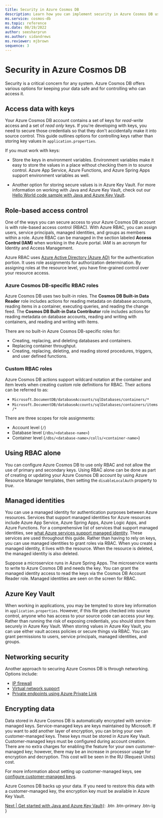 ```yaml
---
title: Security in Azure Cosmos DB
description: Learn how you can implement security in Azure Cosmos DB using role-based access control or keys.
ms.service: cosmos-db
ms.topic: reference
ms.date: 08/19/2022
author: seesharprun
ms.author: sidandrews
ms.reviewer: mjbrown
sequence: 3
---
```


# Security in Azure Cosmos DB

Security is a critical concern for any system. Azure Cosmos DB offers various options for keeping your data safe and for controlling who can access it.

## Access data with keys

Your Azure Cosmos DB account contains a set of keys for *read-write* access and a set of *read only* keys. If you're developing with keys, you need to secure those credentials so that they don't accidentally make it into source control. This guide outlines options for controlling keys rather than storing key values in `application.properties`.

If you must work with keys:

* Store the keys in environment variables. Environment variables make it easy to store the values in a place without checking them in to source control. Azure App Service, Azure Functions, and Azure Spring Apps support environment variables as well.

* Another option for storing secure values is in Azure Key Vault. For more information on working with Java and Azure Key Vault, check out our [Hello World code sample with Java and Azure Key Vault](get-started-with-java-and-key-vault.md).

## Role-based access control

One of the ways you can secure access to your Azure Cosmos DB account is with role-based access control (RBAC). With Azure RBAC, you can assign users, service principals, managed identities, and groups as members within a role. Azure RBAC can be managed in the section labeled **Access Control (IAM)** when working in the Azure portal. IAM is an acronym for Identity and Access Management.

Azure RBAC uses [Azure Active Directory (Azure AD)](https://azure.microsoft.com/services/active-directory/) for the authentication portion. It uses role assignments for authorization determination. By assigning roles at the resource level, you have fine-grained control over your resource access.

### Azure Cosmos DB-specific RBAC roles

Azure Cosmos DB uses two built-in roles. The **Cosmos DB Built-in Data Reader** role includes actions for reading metadata on database accounts, reading items in a container, executing queries, and reading the change feed. The **Cosmos DB Built-in Data Contributor** role includes actions for reading metadata on database accounts, reading and writing with containers, and reading and writing with items.

There are no built-in Azure Cosmos DB-specific roles for:

* Creating, replacing, and deleting databases and containers.
* Replacing container throughput.
* Creating, replacing, deleting, and reading stored procedures, triggers, and user defined functions.

### Custom RBAC roles

Azure Cosmos DB actions support wildcard notation at the container and item levels when creating custom role definitions for RBAC. Their actions can be referred to as:

* `Microsoft.DocumentDB/databaseAccounts/sqlDatabases/containers/*`
* `Microsoft.DocumentDB/databaseAccounts/sqlDatabases/containers/items/*`

There are three scopes for role assignments:

* Account level (`/`)
* Database level (`/dbs/<database-name>`)
* Container level (`/dbs/<database-name>/colls/<container-name>`)

## Using RBAC alone

You can configure Azure Cosmos DB to use only RBAC and not allow the use of primary and secondary keys. Using RBAC alone can be done as part of creating or updating your Azure Cosmos DB account by using Azure Resource Manager templates, then setting the `disableLocalAuth` property to *true*.

## Managed identities

You can use a managed identity for authentication purposes between Azure resources. Services that support managed identities for Azure resources include Azure App Service, Azure Spring Apps, Azure Logic Apps, and Azure Functions. For a comprehensive list of services that support managed identities, see [what Azure services support managed identity](https://docs.microsoft.com/azure/active-directory/managed-identities-azure-resources/overview#what-azure-services-support-the-feature). These services are used throughout this guide. Rather than having to rely on keys, you can use managed identities to grant roles via RBAC. When you create a managed identity, it lives with the resource. When the resource is deleted, the managed identity is also deleted.

Suppose a microservice runs in Azure Spring Apps. The microservice wants to write to Azure Cosmos DB and needs the key. You can grant the managed identity access to read the keys via the Cosmos DB Account Reader role. Managed identities are seen on the screen for RBAC.

## Azure Key Vault

When working in applications, you may be tempted to store key information in `application.properties`. However, if this file gets checked into source control, anyone who has access to your source code can access your key. Rather than running the risk of exposing credentials, you should store them securely in Azure Key Vault. When storing values in Azure Key Vault, you can use either vault access policies or secure things via RBAC. You can grant permissions to users, service principals, managed identities, and groups.

## Networking security

Another approach to securing Azure Cosmos DB is through networking. Options include:

* [IP firewall](https://docs.microsoft.com/azure/cosmos-db/how-to-configure-firewall)
* [Virtual network support](https://docs.microsoft.com/azure/cosmos-db/how-to-configure-vnet-service-endpoint)
* [Private endpoints using Azure Private Link](https://docs.microsoft.com/azure/cosmos-db/how-to-configure-private-endpoints)

## Encrypting data

Data stored in Azure Cosmos DB is automatically encrypted with service-managed keys. Service-managed keys are keys maintained by Microsoft. If you want to add another layer of encryption, you can bring your own customer-managed keys. These keys must be stored in Azure Key Vault. Customer-managed keys must be configured during account creation. There are no extra charges for enabling the feature for your own customer-managed key; however, there may be an increase in processor usage for encryption and decryption. This cost will be seen in the RU (Request Units) cost. 

For more information about setting up customer-managed keys, see [configure customer-managed keys](https://docs.microsoft.com/azure/cosmos-db/how-to-setup-cmk).

Azure Cosmos DB backs up your data. If you need to restore this data with a customer-managed key, the encryption key must be available in Azure Key Vault.

[Next &#124; Get started with Java and Azure Key Vault](get-started-with-java-and-key-vault.md){: .btn .btn-primary .btn-lg }
